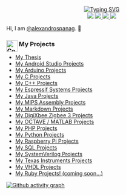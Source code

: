 <p align="center">
<a href="https://github.com/alexandrospanag">
    

    
    
<img src="https://readme-typing-svg.demolab.com?font=Georgia&size=18&duration=1500&pause=1000&multiline=true&width=500&height=80&lines=Alexandros+Panagiotakopoulos;IoT+Developer+%7C+Embedded+Systems+Programmer;+Middleware+Engineer+%7C+Hardware+Engineer+%7C+Programmer" alt="Typing SVG" />
</a>
<br/>

<img src="https://img.shields.io/github/followers/alexandrospanag?style=flat-square">

<a href="https://alexandrospanag.github.io">
    <img src="https://img.shields.io/website?style=flat-square&url=https%3A%2F%2Falexandrospanag.github.io">
</a>


<a href="mailto:a.panagiotakopoulos@outlook.com">
    <img src="https://img.shields.io/badge/-Email-red?style=flat-square&logo=gmail&logoColor=white">
</a>

    
<a href="https://www.linkedin.com/in/αλέξανδρος-παναγιωτακόπουλος/">
    <img src="https://img.shields.io/badge/-LinkedIn-0077B5?-red?style=flat-square&logo=linkedin&logoColor=white">
</a>

<br/> 


</p>


Hi, I am [@alexandrospanag](https://github.com/alexandrospanag). 👋





[github]: https://alexandrospanag.github.io
[linkedin]: https://www.linkedin.com/in/αλέξανδρος-παναγιωτακόπουλος/




</p>


<!-- BLOG-POST-LIST:START -->


 <h3 align="left"> <img align="left" alt="Coding" width="30" src="https://i.giphy.com/media/3BBv1D4AFbJkY/giphy.webp">My Projects </h3>

<!-- BLOG-POST-LIST:START -->
- [My Thesis](https://github.com/AlexandrosPanag/My_Thesis)
- [My Android Studio Projects](https://github.com/AlexandrosPanag/My_Android_Studio_Projects)
- [My Arduino Projects](https://github.com/AlexandrosPanag/My_Arduino_Projects)
- [My C Projects](https://github.com/AlexandrosPanag/My-C-Projects)
- [My C++ Projects](https://github.com/AlexandrosPanag/My_CPlusPlus_Projects)
- [My Espressif Systems Projects](https://github.com/AlexandrosPanag/My_Espressif_Systems)
- [My Java Projects](https://github.com/AlexandrosPanag/My-Java-Projects)
- [My MIPS Assembly Projects](https://github.com/AlexandrosPanag/My-MIPS-Assembly-Projects)
- [My Markdown Projects](https://github.com/AlexandrosPanag/My_Markdown_Projects)
- [My DigiXbee Zigbee 3 Projects](https://github.com/AlexandrosPanag/My_DigiXbee_Zigbee3_Projects)
- [My OCTAVE / MATLAB Projects](https://github.com/AlexandrosPanag/My_Octave_Projects)
- [My PHP Projects](https://github.com/AlexandrosPanag/MY_PHP_Projects)
- [My Python Projects](https://github.com/AlexandrosPanag/My_Python_Projects)
- [My Raspberry Pi Projects](https://github.com/AlexandrosPanag/My_Raspberry_Pi_Projects)
- [My SQL Projects](https://github.com/AlexandrosPanag/My_SQL_Projects)
- [My SystemVerilog Projects](https://github.com/AlexandrosPanag/My_System_Verilog_Projects)
- [My Texas Instruments Projects](https://github.com/AlexandrosPanag/Texas_Instruments)
- [My VHDL Projects](https://github.com/AlexandrosPanag/My_VHDL_Projects)
- [My Ruby Projects! (coming soon...)]()



[![Github activity graph](https://github-readme-activity-graph.cyclic.app/graph?username=AlexandrosPanag&theme=react)](https://github.com/ashutosh00710/github-readme-activity-graph)




